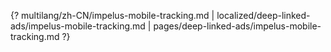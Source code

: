 {? multilang/zh-CN/impelus-mobile-tracking.md | localized/deep-linked-ads/impelus-mobile-tracking.md | pages/deep-linked-ads/impelus-mobile-tracking.md ?}
